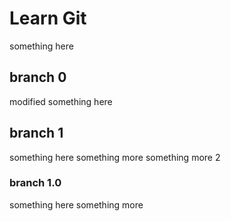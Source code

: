 # Learn Git
something here

## branch 0
modified something here

## branch 1
something here
something more
something more 2

### branch 1.0
something here
something more
